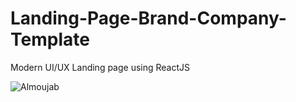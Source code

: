 # Landing-Page-Brand-Company-Template

Modern UI/UX Landing page using ReactJS

![Almoujab](https://user-images.githubusercontent.com/33235992/172448105-ea9b0c35-e847-4d2a-a79d-883563e0365f.png)
